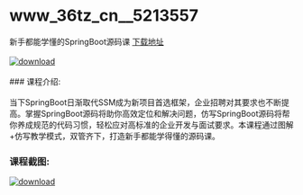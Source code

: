 # www_36tz_cn__5213557
新手都能学懂的SpringBoot源码课
[下载地址](http://www.36tz.cn/article/5213557 "下载地址")
<br/></br>[![download](http://36tz.cn/muke_img/2020_06_1-2-300x201.png "下载地址")](http://www.36tz.cn/article/5213557 "下载地址")
<br/></br>### 课程介绍:<br/></br>当下SpringBoot日渐取代SSM成为新项目首选框架，企业招聘对其要求也不断提高。掌握SpringBoot源码将助你高效定位和解决问题，仿写SpringBoot源码将帮你养成规范的代码习惯，轻松应对高标准的企业开发与面试要求。本课程通过图解+仿写教学模式，双管齐下，打造新手都能学得懂的源码课。

### 课程截图:
[![download](http://36tz.cn/muke_img/2020_06_2-2.png "下载地址")](http://www.36tz.cn/article/5213557 "下载地址")

